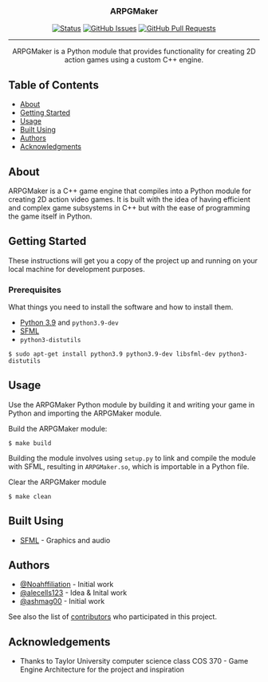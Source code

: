 <h3 align="center">ARPGMaker</h3>

<div align="center">

  [![Status](https://img.shields.io/badge/status-active-success.svg)]() 
  [![GitHub Issues](https://img.shields.io/github/issues/Noahffiliation/ARPGMaker.svg)](https://github.com/Noahffiliation/ARPGMaker/issues)
  [![GitHub Pull Requests](https://img.shields.io/github/issues-pr/Noahffiliation/ARPGMaker.svg)](https://github.com/oahffiliation/ARPGMaker/pulls)
  
</div>

---

<p align="center"> ARPGMaker is a Python module that provides functionality for creating 2D action games using a custom C++ engine.
    <br> 
</p>

## Table of Contents
- [About](#about)
- [Getting Started](#getting_started)
- [Usage](#usage)
- [Built Using](#built_using)
- [Authors](#authors)
- [Acknowledgments](#acknowledgement)

## About <a name = "about"></a>
ARPGMaker is a C++ game engine that compiles into a Python module for creating 2D action video games. It is built with the idea of having efficient and complex game subsystems in C++ but with the ease of programming the game itself in Python.

## Getting Started <a name = "getting_started"></a>
These instructions will get you a copy of the project up and running on your local machine for development purposes.

### Prerequisites
What things you need to install the software and how to install them.

- [Python 3.9](https://www.python.org/downloads/) and `python3.9-dev`
- [SFML](https://www.sfml-dev.org/tutorials/2.5)
- `python3-distutils`
```
$ sudo apt-get install python3.9 python3.9-dev libsfml-dev python3-distutils
```

## Usage <a name="usage"></a>
Use the ARPGMaker Python module by building it and writing your game in Python and importing the ARPGMaker module.

Build the ARPGMaker module:
```
$ make build
```
Building the module involves using `setup.py` to link and compile the module with SFML, resulting in `ARPGMaker.so`, which is importable in a Python file.

Clear the ARPGMaker module
```
$ make clean
```

## Built Using <a name = "built_using"></a>
- [SFML](https://www.sfml-dev.org/tutorials/2.5) - Graphics and audio

## Authors <a name = "authors"></a>
- [@Noahffiliation](https://github.com/Noahffiliation) - Initial work
- [@alecells123](https://github.com/alecells123) - Idea & Inital work
- [@ashmag00](https://github.com/ashmag00) - Initial work

See also the list of [contributors](https://github.com/Noahffiliation/ARPGMaker/contributors) who participated in this project.

## Acknowledgements <a name = "acknowledgement"></a>
- Thanks to Taylor University computer science class COS 370 - Game Engine Architecture for the project and inspiration
